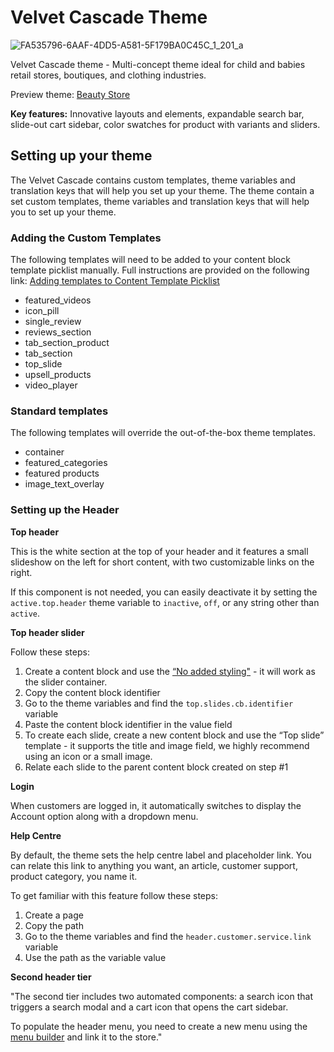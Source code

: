 # Velvet Cascade Theme

![FA535796-6AAF-4DD5-A581-5F179BA0C45C_1_201_a](https://github.com/user-attachments/assets/1dea9586-a77c-4236-8925-f154954f0c3d)

Velvet Cascade theme - Multi-concept theme ideal for child and babies retail stores, boutiques, and clothing industries.

Preview theme: [Beauty Store](https://d-themedeve-00dqe000000r6kt2as-7bdccde07574.herokuapp.com/beauty)

**Key features:** Innovative layouts and elements, expandable search bar, slide-out cart sidebar, color swatches for product with variants and sliders. 

## Setting up your theme

The Velvet Cascade contains custom templates, theme variables and translation keys that will help you set up your theme. The theme contain a set custom templates, theme variables and translation keys that will help you to set up your theme.

### Adding the Custom Templates

The following templates will need to be added to your content block template picklist manually. Full instructions are provided on the following link: [Adding templates to Content Template Picklist](https://help.getstoreconnect.com/documentation/adding-templates-to-content-template-picklist.html)

- featured_videos
- icon_pill
- single_review
- reviews_section
- tab_section_product
- tab_section
- top_slide
- upsell_products
- video_player

### Standard templates

The following templates will override the out-of-the-box theme templates.

- container
- featured_categories
- featured products
- image_text_overlay

### Setting up the Header

**Top header**

This is the white section at the top of your header and it features a small slideshow on the left for short content, with two customizable links on the right.

If this component is not needed, you can easily deactivate it by setting the `active.top.header` theme variable to `inactive`, `off`, or any string other than `active`.

**Top header slider**

Follow these steps:

1. Create a content block and use the [“No added styling"](https://help.getstoreconnect.com/documentation/content-block-templates.html#no-added-styling-block) - it will work as the slider container.
2. Copy the content block identifier
3. Go to the theme variables and find the `top.slides.cb.identifier` variable
4. Paste the content block identifier in the value field
5. To create each slide, create a new content block and use the “Top slide” template - it supports the title and image field, we highly recommend using an icon or a small image.
6. Relate each slide to the parent content block created on step #1

**Login**

When customers are logged in, it automatically switches to display the Account option along with a dropdown menu.

**Help Centre**

By default, the theme sets the help centre label and placeholder link. You can relate this link to anything you want, an article, customer support, product category, you name it.

To get familiar with this feature follow these steps:

1. Create a page
2. Copy the path
3. Go to the theme variables and find the `header.customer.service.link` variable
4. Use the path as the variable value

**Second header tier**

"The second tier includes two automated components: a search icon that triggers a search modal and a cart icon that opens the cart sidebar.

To populate the header menu, you need to create a new menu using the [menu builder](https://help.getstoreconnect.com/documentation/menu-builder.html) and link it to the store."